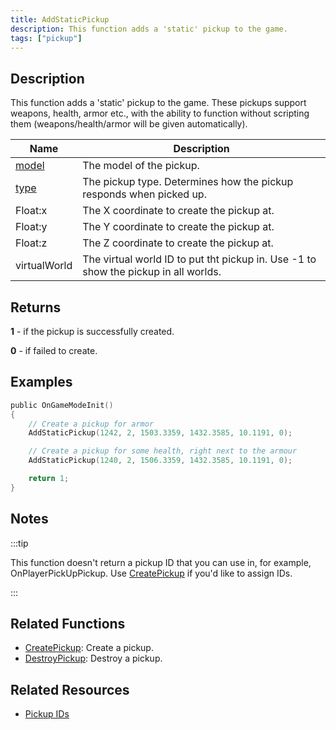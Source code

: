 ```yaml
---
title: AddStaticPickup
description: This function adds a 'static' pickup to the game.
tags: ["pickup"]
---
```


## Description

This function adds a 'static' pickup to the game. These pickups support weapons, health, armor etc., with the ability to function without scripting them (weapons/health/armor will be given automatically).

| Name                             | Description                                                                         |
|----------------------------------|-------------------------------------------------------------------------------------|
| [model](../resources/pickupids)  | The model of the pickup.                                                            |
| [type](../resources/pickuptypes) | The pickup type. Determines how the pickup responds when picked up.                 |
| Float:x                          | The X coordinate to create the pickup at.                                           |
| Float:y                          | The Y coordinate to create the pickup at.                                           |
| Float:z                          | The Z coordinate to create the pickup at.                                           |
| virtualWorld                     | The virtual world ID to put tht pickup in. Use -1 to show the pickup in all worlds. |

## Returns

**1** - if the pickup is successfully created.

**0** - if failed to create.

## Examples

```c
public OnGameModeInit()
{
    // Create a pickup for armor
    AddStaticPickup(1242, 2, 1503.3359, 1432.3585, 10.1191, 0);

    // Create a pickup for some health, right next to the armour
    AddStaticPickup(1240, 2, 1506.3359, 1432.3585, 10.1191, 0);

    return 1;
}
```

## Notes

:::tip

This function doesn't return a pickup ID that you can use in, for example, OnPlayerPickUpPickup. Use [CreatePickup](CreatePickup) if you'd like to assign IDs.

:::

## Related Functions

- [CreatePickup](CreatePickup): Create a pickup.
- [DestroyPickup](DestroyPickup): Destroy a pickup.

## Related Resources

- [Pickup IDs](../resources/pickupids)

